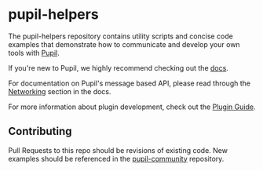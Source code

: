 # pupil-helpers

The pupil-helpers repository contains utility scripts and concise code examples that demonstrate how to communicate and develop your own tools with [Pupil](https://github.com/pupil-labs/pupil). 

If you're new to Pupil, we highly recommend checking out the [docs](https://docs.pupil-labs.com).

For documentation on Pupil's message based API, please read through the [Networking](https://docs.pupil-labs.com/#networking) section in the docs. 

For more information about plugin development, check out the [Plugin Guide](https://docs.pupil-labs.com/#plugin-guide). 

## Contributing

Pull Requests to this repo should be revisions of existing code. New examples should be referenced in the [pupil-community](https://github.com/pupil-labs/pupil-community) repository.
